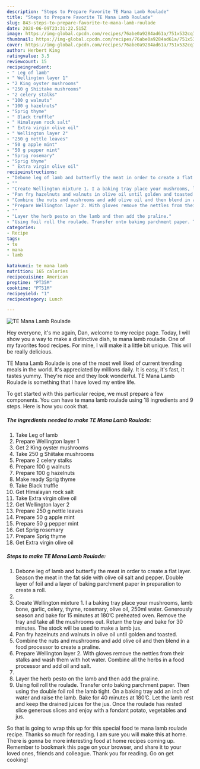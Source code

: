 ```yaml
---
description: "Steps to Prepare Favorite TE Mana Lamb Roulade"
title: "Steps to Prepare Favorite TE Mana Lamb Roulade"
slug: 843-steps-to-prepare-favorite-te-mana-lamb-roulade
date: 2020-06-09T23:31:22.515Z
image: https://img-global.cpcdn.com/recipes/76abe0a9284ad61a/751x532cq70/te-mana-lamb-roulade-recipe-main-photo.jpg
thumbnail: https://img-global.cpcdn.com/recipes/76abe0a9284ad61a/751x532cq70/te-mana-lamb-roulade-recipe-main-photo.jpg
cover: https://img-global.cpcdn.com/recipes/76abe0a9284ad61a/751x532cq70/te-mana-lamb-roulade-recipe-main-photo.jpg
author: Herbert King
ratingvalue: 3.5
reviewcount: 15
recipeingredient:
- " Leg of lamb"
- " Wellington layer 1"
- "2 King oyster mushrooms"
- "250 g Shiitake mushrooms"
- "2 celery stalks"
- "100 g walnuts"
- "100 g hazelnuts"
- "Sprig thyme"
- " Black truffle"
- " Himalayan rock salt"
- " Extra virgin olive oil"
- " Wellington layer 2"
- "250 g nettle leaves"
- "50 g apple mint"
- "50 g pepper mint"
- "Sprig rosemary"
- "Sprig thyme"
- " Extra virgin olive oil"
recipeinstructions:
- "Debone leg of lamb and butterfly the meat in order to create a flat layer. Season the meat in the fat side with olive oil salt and pepper. Double layer of foil and a layer of baking parchment paper in preparation to create a roll."
- ""
- "Create Wellington mixture 1. I a baking tray place your mushrooms, lamb bone, garlic, celery, thyme, rosemary, olive oil, 250ml water. Generously season and bake for 15 minutes at 180’C preheated oven. Remove the tray and take all the mushrooms out. Return the tray and bake for 30 minutes. The stock will be used to make a lamb jus."
- "Pan fry hazelnuts and walnuts in olive oil until golden and toasted."
- "Combine the nuts and mushrooms and add olive oil and then blend in a food processor to create a praline."
- "Prepare Wellington layer 2. With gloves remove the nettles from their stalks and wash them with hot water. Combine all the herbs in a food processor and add oil and salt."
- ""
- "Layer the herb pesto on the lamb and then add the praline."
- "Using foil roll the roulade. Transfer onto baking parchment paper. Then using the double foil roll the lamb tight. On a baking tray add an inch of water and raise the lamb. Bake for 40 minutes at 180’C. Let the lamb rest and keep the drained juices for the jus. Once the roulade has rested slice generous slices and enjoy with a fondant potato, vegetables and jus."
categories:
- Recipe
tags:
- te
- mana
- lamb

katakunci: te mana lamb 
nutrition: 165 calories
recipecuisine: American
preptime: "PT35M"
cooktime: "PT51M"
recipeyield: "1"
recipecategory: Lunch

---
```



![TE Mana Lamb Roulade](https://img-global.cpcdn.com/recipes/76abe0a9284ad61a/751x532cq70/te-mana-lamb-roulade-recipe-main-photo.jpg)

Hey everyone, it's me again, Dan, welcome to my recipe page. Today, I will show you a way to make a distinctive dish, te mana lamb roulade. One of my favorites food recipes. For mine, I will make it a little bit unique. This will be really delicious.



TE Mana Lamb Roulade is one of the most well liked of current trending meals in the world. It's appreciated by millions daily. It is easy, it's fast, it tastes yummy. They're nice and they look wonderful. TE Mana Lamb Roulade is something that I have loved my entire life.


To get started with this particular recipe, we must prepare a few components. You can have te mana lamb roulade using 18 ingredients and 9 steps. Here is how you cook that.

<!--inarticleads1-->

##### The ingredients needed to make TE Mana Lamb Roulade:

1. Take  Leg of lamb
1. Prepare  Wellington layer 1
1. Get 2 King oyster mushrooms
1. Take 250 g Shiitake mushrooms
1. Prepare 2 celery stalks
1. Prepare 100 g walnuts
1. Prepare 100 g hazelnuts
1. Make ready Sprig thyme
1. Take  Black truffle
1. Get  Himalayan rock salt
1. Take  Extra virgin olive oil
1. Get  Wellington layer 2
1. Prepare 250 g nettle leaves
1. Prepare 50 g apple mint
1. Prepare 50 g pepper mint
1. Get Sprig rosemary
1. Prepare Sprig thyme
1. Get  Extra virgin olive oil




<!--inarticleads2-->

##### Steps to make TE Mana Lamb Roulade:

1. Debone leg of lamb and butterfly the meat in order to create a flat layer. Season the meat in the fat side with olive oil salt and pepper. Double layer of foil and a layer of baking parchment paper in preparation to create a roll.
1. 
1. Create Wellington mixture 1. I a baking tray place your mushrooms, lamb bone, garlic, celery, thyme, rosemary, olive oil, 250ml water. Generously season and bake for 15 minutes at 180’C preheated oven. Remove the tray and take all the mushrooms out. Return the tray and bake for 30 minutes. The stock will be used to make a lamb jus.
1. Pan fry hazelnuts and walnuts in olive oil until golden and toasted.
1. Combine the nuts and mushrooms and add olive oil and then blend in a food processor to create a praline.
1. Prepare Wellington layer 2. With gloves remove the nettles from their stalks and wash them with hot water. Combine all the herbs in a food processor and add oil and salt.
1. 
1. Layer the herb pesto on the lamb and then add the praline.
1. Using foil roll the roulade. Transfer onto baking parchment paper. Then using the double foil roll the lamb tight. On a baking tray add an inch of water and raise the lamb. Bake for 40 minutes at 180’C. Let the lamb rest and keep the drained juices for the jus. Once the roulade has rested slice generous slices and enjoy with a fondant potato, vegetables and jus.




So that is going to wrap this up for this special food te mana lamb roulade recipe. Thanks so much for reading. I am sure you will make this at home. There is gonna be more interesting food at home recipes coming up. Remember to bookmark this page on your browser, and share it to your loved ones, friends and colleague. Thank you for reading. Go on get cooking!
